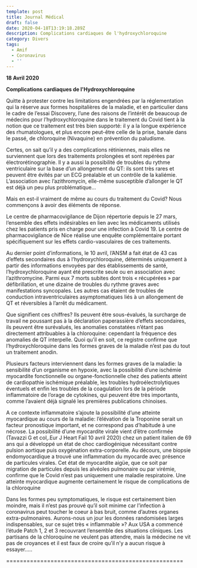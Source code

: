 ```yaml
---
template: post
title: Journal Médical
draft: false
date: 2020-04-18T13:19:18.289Z
description: Complications cardiaques de l'hydroxychloroquine
category: Divers
tags:
  - Amif
  - Coronavirus
  - ''
---
```

**18 Avril 2020**

**Complications cardiaques de l'Hydroxychloroquine**

 Quitte à protester contre les limitations engendrées par la réglementation qui la réserve aux formes hospitalières de la maladie, et en particulier dans le cadre de l’essai Discovery, l’une des raisons de l’intérêt  de beaucoup de médecins pour l’hydroxychloroquine dans le traitement du Covid tient à la notion que ce traitement est très bien supporté: il y a la longue expérience des rhumatologues, et plus encore peut-être celle de la prise, banale dans le passé, de chloroquine (Nivaquine) en prévention du paludisme.

Certes, on sait qu’il y a des complications rétiniennes, mais elles ne surviennent que lors des traitements prolongées et sont repérées par électrorétinographie. Il y a aussi la possibilité de troubles du rythme ventriculaire sur la base d’un allongement du QT: ils sont très rares et peuvent être évités par un ECG préalable et un contrôle de la kaliémie. L’association avec l’azithromycin, elle-même susceptible  d’allonger le QT est déjà un peu plus problématique…

Mais en est-il vraiment de même au cours du traitement du Covid? Nous commençons à avoir des éléments de réponse. 

Le centre de pharmacovigilance de Dijon répertorie depuis le 27 mars, l’ensemble des effets indésirables en lien avec les médicaments utilisés chez les patients pris en charge pour une infection à Covid 19. Le centre de pharmacovigilance de Nice réalise une enquête complémentaire portant spécifiquement sur les effets cardio-vasculaires de ces traitements. 

Au dernier point d’informations, le 10 avril, l’ANSM a fait état de 43 cas d’effets secondaires dus à l’hydroxychloroquine, déterminés uniquement à partir des informations envoyées par des établissements de santé, l’hydroxychloroquine ayant été prescrite seule ou en association avec l’azithromycine. Parmi eux 7 morts subites dont trois « récupérées » par défibrillation, et une dizaine de troubles du rythme graves avec manifestations syncopales. Les autres cas étaient de troubles de conduction intraventriculaires asymptomatiques liés à un allongement de QT et réversibles à l’arrêt du médicament.

 Que signifient ces chiffres? Ils peuvent être sous-évalués, la surcharge de travail ne poussant pas à la déclaration paperassière d’effets secondaires, ils peuvent être surévalués, les anomalies constatées n’étant pas directement attribuables à la chloroquine: cependant la fréquence des anomalies de QT interpelle. Quoi qu’il en soit, ce registre confirme que l’hydroxychloroquine dans les formes graves de la maladie n’est pas du tout un traitement anodin.

Plusieurs facteurs interviennent dans les formes graves de la maladie: la sensibilité d’un organisme en hypoxie, avec la possibilité d’une ischémie myocardite fonctionnelle ou organe-fonctionnelle chez des patients atteint de cardiopathie ischémique préalable, les troubles hydroélectrolytiques éventuels et enfin les troubles de la coagulation lors de la période inflammatoire de l’orage de cytokines, qui peuvent être très importants, comme l’avaient déjà signalé les premières publications chinoises.

A ce contexte inflammatoire s’ajoute la possibilité d’une atteinte myocardique au cours de la maladie: l’élévation de la Troponine serait un facteur pronostique important, et ne correspond pas d’habitude à une nécrose.  La possibilité d’une myocardite virale vient d’être confirmée (Tavazzi G et col,.Eur J Heart Fail 10 avril 2020) chez un patient italien de 69 ans qui a développé un état de choc cardiogénique nécessitant contre pulsion aortique puis oxygénation extra-corporelle. Au décours, une biopsie endomyocardique a trouvé une inflammation du myocarde avec présence de particules virales. Cet état de myocardite aigüe, que ce soit par migration de particules depuis les alvéoles pulmonaire ou par virémie,  confirme que le Covid n’est pas uniquement une maladie respiratoire. Une atteinte myocardique augmente certainement le risque de complications de la chloroquine

Dans les formes peu symptomatiques, le risque est  certainement bien moindre, mais il n’est pas prouvé qu’il soit minime car l’infection à coronavirus  peut toucher  le coeur à bas bruit, comme d’autres organes extra-pulmonaires. Aurons-nous un jour les données randomisées larges indispensables, sur ce sujet très « inflammable »? Aux USA a commencé l’étude Patch 1, 2 et 3 recouvrant l’ensemble des situations cliniques. Les partisans de la chloroquine ne veulent pas attendre, mais la médecine ne vit pas de croyances et il est faux de croire qu’il n’y a aucun risque à essayer…..

\====================================================
